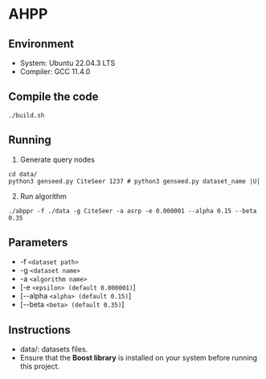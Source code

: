 # AHPP

## Environment

* System: Ubuntu 22.04.3 LTS
* Compiler: GCC 11.4.0

## Compile the code

```shell
./build.sh
```

## Running

1. Generate query nodes

```shell
cd data/
python3 genseed.py CiteSeer 1237 # python3 genseed.py dataset_name |U|
```

2. Run algorithm

```shell
./abppr -f ./data -g CiteSeer -a asrp -e 0.000001 --alpha 0.15 --beta 0.35
```

## Parameters

* -f `<dataset path>`
* -g `<dataset name>`
* -a `<algorithm name>`
* [-e `<epsilon> (default 0.000001)`]
* [--alpha `<alpha> (default 0.15)`]
* [--beta `<beta> (default 0.35)`]

## Instructions

* data/: datasets files.
* Ensure that the **Boost library** is installed on your system before running this project.

